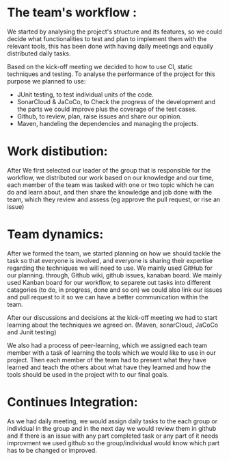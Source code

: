 # The team's workflow :

We started by analysing the project's structure and its features, so we could decide what functionalities to test and plan to implement them with the relevant tools, this has been done with having daily meetings and equaily distributed daily tasks. 

Based on the kick-off meeting we decided to how to use CI, static techniques and testing. To analyse the performance of the project for this purpose we planned to use: 
- JUnit testing, to test individual units of the code.
- SonarCloud  & JaCoCo, to Check the progress of the development and the parts we could improve plus the coverage of the test cases.
- Github, to review, plan, raise issues and share our opinion.
- Maven, handeling the dependencies and managing the projects. 

# Work distibution:
After We first selected our leader of the group that is responsible for the workflow, we distributed our work based on our knowledge and our time, each member of the team was tasked with one or two topic which he can do and learn about, and then share the knowledge and job done with the team, which they review and assess (eg approve the pull request, or rise an issue)

 # Team dynamics:

After we formed the team, we started planning on how we should tackle the task so that everyone is involved, and everyone is sharing their expertise regarding the techniques we will need to use. We mainly used GitHub for our planning. through, Github wiki, github issues, kanaban board. We mainly used Kanban board for our workflow, to separete out tasks into different catagories (to do, in progress, done and so on) we could also link our issues and pull request to it so we can have a better communication within the team. 

After our discussions and decisions at the kick-off meeting we had to start learning about the techniques we agreed on. (Maven, sonarCloud, JaCoCo and Junit testing)

We also had a process of peer-learning, which we assigned each team member with a task of learning the tools which we would like to use in our project. Then each member of the team had to present what they have learned and teach the others about what have they learned and how the tools should be used in the project with to our final goals.


# Continues Integration:
As we had daily meeting, we would assign daily tasks to the each group or individual in the group and in the next day we would review them in github and if there is an issue with any part completed task or any part of it needs improvment we used github so the group/individual would know which part has to be changed or improved.
